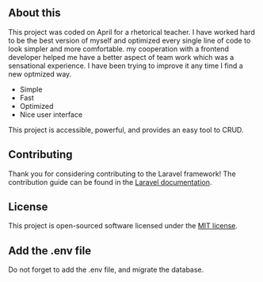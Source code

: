 ## About this

This project was coded on April for a rhetorical teacher. I have worked hard to be the best version of myself and optimized every single line of code to look simpler and more comfortable. my cooperation with a frontend developer helped me have a better aspect of team work which was a sensational experience.
I have been trying to improve it any time I find a new optmized way.

- Simple
- Fast
- Optimized
- Nice user interface

This project is accessible, powerful, and provides an easy tool to CRUD.


## Contributing

Thank you for considering contributing to the Laravel framework! The contribution guide can be found in the [Laravel documentation](https://laravel.com/docs/contributions).

## License

This project is open-sourced software licensed under the [MIT license](https://opensource.org/licenses/MIT).

## Add the .env file

Do not forget to add the .env file, and migrate the database.
